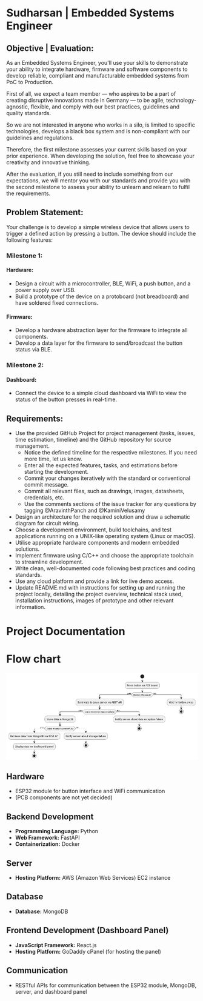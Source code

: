 # Sudharsan | Embedded Systems Engineer
## Objective | Evaluation:
As an Embedded Systems Engineer, you'll use your skills to demonstrate your ability to integrate hardware, firmware and software components to develop reliable, compliant and manufacturable embedded systems from PoC to Production.

First of all, we expect a team member — who aspires to be a part of creating disruptive innovations made in Germany — to be agile, technology-agnostic, flexible, and comply with our best practices, guidelines and quality standards. 

So we are not interested in anyone who works in a silo, is limited to specific technologies, develops a black box system and is non-compliant with our guidelines and regulations. 

Therefore, the first milestone assesses your current skills based on your prior experience. When developing the solution, feel free to showcase your creativity and innovative thinking.

After the evaluation, if you still need to include something from our expectations, we will mentor you with our standards and provide you with the second milestone to assess your ability to unlearn and relearn to fulfil the requirements.

## Problem Statement:
Your challenge is to develop a simple wireless device that allows users to trigger a defined action by pressing a button. The device should include the following features:

### Milestone 1:
#### Hardware:
- Design a circuit with a microcontroller, BLE, WiFi, a push button, and a power supply over USB.
- Build a prototype of the device on a protoboard (not breadboard) and have soldered fixed connections. 

#### Firmware:
- Develop a hardware abstraction layer for the firmware to integrate all components.
- Develop a data layer for the firmware to send/broadcast the button status via BLE.

### Milestone 2:
#### Dashboard:
- Connect the device to a simple cloud dashboard via WiFi to view the status of the button presses in real-time.

## Requirements:
- Use the provided GitHub Project for project management (tasks, issues, time estimation, timeline) and the GitHub repository for source management.
  - Notice the defined timeline for the respective milestones. If you need more time, let us know.
  - Enter all the expected features, tasks, and estimations before starting the development.
  - Commit your changes iteratively with the standard or conventional commit message.
  - Commit all relevant files, such as drawings, images, datasheets, credentials, etc.
  - Use the comments sections of the issue tracker for any questions by tagging @AravinthPanch and @KaminiVelusamy
- Design an architecture for the required solution and draw a schematic diagram for circuit wiring.
- Choose a development environment, build toolchains, and test applications running on a UNIX-like operating system (Linux or macOS).
- Utilise appropriate hardware components and modern embedded solutions. 
- Implement firmware using C/C++ and choose the appropriate toolchain to streamline development.
- Write clean, well-documented code following best practices and coding standards.
- Use any cloud platform and provide a link for live demo access.
- Update README.md with instructions for setting up and running the project locally, detailing the project overview, technical stack used, installation instructions, images of prototype and other relevant information.

# Project Documentation

# Flow chart

![alt text](image.png)

## Hardware

- ESP32 module for button interface and WiFi communication
- (PCB components are not yet decided)

## Backend Development

- **Programming Language:** Python
- **Web Framework:** FastAPI
- **Containerization:** Docker

## Server

- **Hosting Platform:** AWS (Amazon Web Services) EC2 instance

## Database

- **Database:** MongoDB

## Frontend Development (Dashboard Panel)

- **JavaScript Framework:** React.js
- **Hosting Platform:** GoDaddy cPanel (for hosting the panel)

## Communication

- RESTful APIs for communication between the ESP32 module, MongoDB, server, and dashboard panel
